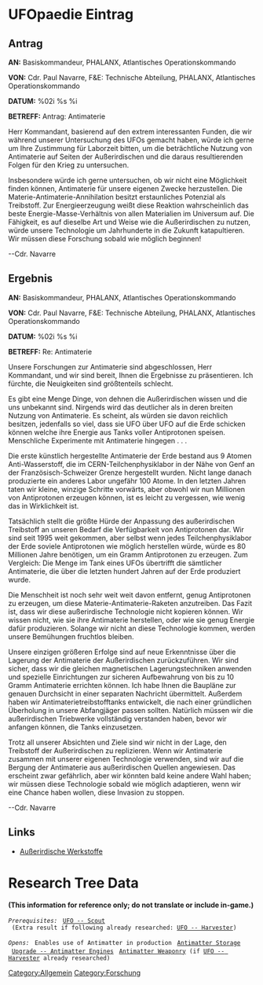 # UFOpaedie Eintrag

## Antrag

**AN:** Basiskommandeur, PHALANX, Atlantisches Operationskommando

**VON:** Cdr. Paul Navarre, F&E: Technische Abteilung, PHALANX,
Atlantisches Operationskommando

**DATUM:** %02i %s %i

**BETREFF:** Antrag: Antimaterie

Herr Kommandant, basierend auf den extrem interessanten Funden, die wir
während unserer Untersuchung des UFOs gemacht haben, würde ich gerne um
Ihre Zustimmung für Laborzeit bitten, um die beträchtliche Nutzung von
Antimaterie auf Seiten der Außerirdischen und die daraus resultierenden
Folgen für den Krieg zu untersuchen.

Insbesondere würde ich gerne untersuchen, ob wir nicht eine Möglichkeit
finden können, Antimaterie für unsere eigenen Zwecke herzustellen. Die
Materie-Antimaterie-Annihilation besitzt erstaunliches Potenzial als
Treibstoff. Zur Energieerzeugung weißt diese Reaktion wahrscheinlich das
beste Energie-Masse-Verhältnis von allen Materialien im Universum auf.
Die Fähigkeit, es auf dieselbe Art und Weise wie die Außerirdischen zu
nutzen, würde unsere Technologie um Jahrhunderte in die Zukunft
katapultieren. Wir müssen diese Forschung sobald wie möglich beginnen!

--Cdr. Navarre

## Ergebnis

**AN:** Basiskommandeur, PHALANX, Atlantisches Operationskommando

**VON:** Cdr. Paul Navarre, F&E: Technische Abteilung, PHALANX,
Atlantisches Operationskommando

**DATUM:** %02i %s %i

**BETREFF:** Re: Antimaterie

Unsere Forschungen zur Antimaterie sind abgeschlossen, Herr Kommandant,
und wir sind bereit, Ihnen die Ergebnisse zu präsentieren. Ich fürchte,
die Neuigkeiten sind größtenteils schlecht.

Es gibt eine Menge Dinge, von dehnen die Außerirdischen wissen und die
uns unbekannt sind. Nirgends wird das deutlicher als in deren breiten
Nutzung von Antimaterie. Es scheint, als würden sie davon reichlich
besitzen, jedenfalls so viel, dass sie UFO über UFO auf die Erde
schicken können welche ihre Energie aus Tanks voller Antiprotonen
speisen. Menschliche Experimente mit Antimaterie hingegen . . .

Die erste künstlich hergestellte Antimaterie der Erde bestand aus 9
Atomen Anti-Wasserstoff, die im CERN-Teilchenphysiklabor in der Nähe von
Genf an der Französisch-Schweizer Grenze hergestellt wurden. Nicht lange
danach produzierte ein anderes Labor ungefähr 100 Atome. In den letzten
Jahren taten wir kleine, winzige Schritte vorwärts, aber obwohl wir nun
Millionen von Antiprotonen erzeugen können, ist es leicht zu vergessen,
wie wenig das in Wirklichkeit ist.

Tatsächlich stellt die größte Hürde der Anpassung des außerirdischen
Treibstoff an unseren Bedarf die Verfügbarkeit von Antiprotonen dar. Wir
sind seit 1995 weit gekommen, aber selbst wenn jedes Teilchenphysiklabor
der Erde soviele Antiprotonen wie möglich herstellen würde, würde es 80
Millionen Jahre benötigen, um ein Gramm Antiprotonen zu erzeugen. Zum
Vergleich: Die Menge im Tank eines UFOs übertrifft die sämtlicher
Antimaterie, die über die letzten hundert Jahren auf der Erde produziert
wurde.

Die Menschheit ist noch sehr weit weit davon entfernt, genug
Antiprotonen zu erzeugen, um diese Materie-Antimaterie-Raketen
anzutreiben. Das Fazit ist, dass wir diese außerirdische Technologie
nicht kopieren können. Wir wissen nicht, wie sie ihre Antimaterie
herstellen, oder wie sie genug Energie dafür produzieren. Solange wir
nicht an diese Technologie kommen, werden unsere Bemühungen fruchtlos
bleiben.

Unsere einzigen größeren Erfolge sind auf neue Erkenntnisse über die
Lagerung der Antimaterie der Außerirdischen zurückzuführen. Wir sind
sicher, dass wir die gleichen magnetischen Lagerungstechniken anwenden
und spezielle Einrichtungen zur sicheren Aufbewahrung von bis zu 10
Gramm Antimaterie errichten können. Ich habe Ihnen die Baupläne zur
genauen Durchsicht in einer separaten Nachricht übermittelt. Außerdem
haben wir Antimaterietreibstofftanks entwickelt, die nach einer
gründlichen Überholung in unsere Abfangjäger passen sollten. Natürlich
müssen wir die außerirdischen Triebwerke vollständig verstanden haben,
bevor wir anfangen können, die Tanks einzusetzen.

Trotz all unserer Absichten und Ziele sind wir nicht in der Lage, den
Treibstoff der Außerirdischen zu replizieren. Wenn wir Antimaterie
zusammen mit unserer eigenen Technologie verwenden, sind wir auf die
Bergung der Antimaterie aus außerirdischen Quellen angewiesen. Das
erscheint zwar gefährlich, aber wir könnten bald keine andere Wahl
haben; wir müssen diese Technologie sobald wie möglich adaptieren, wenn
wir eine Chance haben wollen, diese Invasion zu stoppen.

--Cdr. Navarre

## Links

- [Außerirdische
  Werkstoffe](Forschung/Außerirdische_Werkstoffe "wikilink")

# Research Tree Data

**(This information for reference only; do not translate or include
in-game.)**

*`Prerequisites:`*
` `[`UFO -- Scout`](UFO/Scout "wikilink")
` (Extra result if following already researched: `[`UFO -- Harvester`](UFO/Harvester "wikilink")`)`

*`Opens:`*
` Enables use of Antimatter in production`
` `[`Antimatter Storage`](Base_Facilities/Antimatter_Storage "wikilink")
` `[`Upgrade -- Antimatter Engines`](Aircraft_Equipment/Upgrades/Antimatter_Engines "wikilink")
` `[`Antimatter Weaponry`](Research/Antimatter_Weaponry "wikilink")` (if `[`UFO -- Harvester`](UFO/Harvester "wikilink")` already researched)`

[Category:Allgemein](Category:Allgemein "wikilink")
[Category:Forschung](Category:Forschung "wikilink")